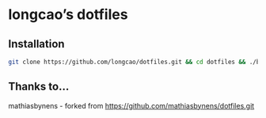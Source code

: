 # longcao’s dotfiles

## Installation

```bash
git clone https://github.com/longcao/dotfiles.git && cd dotfiles && ./bootstrap.sh
```

## Thanks to…
mathiasbynens - forked from https://github.com/mathiasbynens/dotfiles.git
